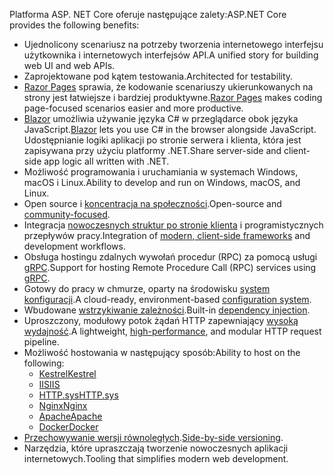 <span data-ttu-id="c9068-101">Platforma ASP. NET Core oferuje następujące zalety:</span><span class="sxs-lookup"><span data-stu-id="c9068-101">ASP.NET Core provides the following benefits:</span></span>

* <span data-ttu-id="c9068-102">Ujednolicony scenariusz na potrzeby tworzenia internetowego interfejsu użytkownika i internetowych interfejsów API.</span><span class="sxs-lookup"><span data-stu-id="c9068-102">A unified story for building web UI and web APIs.</span></span>
* <span data-ttu-id="c9068-103">Zaprojektowane pod kątem testowania.</span><span class="sxs-lookup"><span data-stu-id="c9068-103">Architected for testability.</span></span>
* <span data-ttu-id="c9068-104">[Razor Pages](xref:razor-pages/index) sprawia, że kodowanie scenariuszy ukierunkowanych na strony jest łatwiejsze i bardziej produktywne.</span><span class="sxs-lookup"><span data-stu-id="c9068-104">[Razor Pages](xref:razor-pages/index) makes coding page-focused scenarios easier and more productive.</span></span>
* <span data-ttu-id="c9068-105">[Blazor](xref:blazor/index) umożliwia używanie języka C# w przeglądarce obok języka JavaScript.</span><span class="sxs-lookup"><span data-stu-id="c9068-105">[Blazor](xref:blazor/index) lets you use C# in the browser alongside JavaScript.</span></span> <span data-ttu-id="c9068-106">Udostępnianie logiki aplikacji po stronie serwera i klienta, która jest zapisywana przy użyciu platformy .NET.</span><span class="sxs-lookup"><span data-stu-id="c9068-106">Share server-side and client-side app logic all written with .NET.</span></span>
* <span data-ttu-id="c9068-107">Możliwość programowania i uruchamiania w systemach Windows, macOS i Linux.</span><span class="sxs-lookup"><span data-stu-id="c9068-107">Ability to develop and run on Windows, macOS, and Linux.</span></span>
* <span data-ttu-id="c9068-108">Open source i [koncentracja na społeczności](https://live.asp.net/).</span><span class="sxs-lookup"><span data-stu-id="c9068-108">Open-source and [community-focused](https://live.asp.net/).</span></span>
* <span data-ttu-id="c9068-109">Integracja [nowoczesnych struktur po stronie klienta](xref:blazor/index) i programistycznych przepływów pracy.</span><span class="sxs-lookup"><span data-stu-id="c9068-109">Integration of [modern, client-side frameworks](xref:blazor/index) and development workflows.</span></span>
* <span data-ttu-id="c9068-110">Obsługa hostingu zdalnych wywołań procedur (RPC) za pomocą usługi [gRPC](xref:grpc/index).</span><span class="sxs-lookup"><span data-stu-id="c9068-110">Support for hosting Remote Procedure Call (RPC) services using [gRPC](xref:grpc/index).</span></span>
* <span data-ttu-id="c9068-111">Gotowy do pracy w chmurze, oparty na środowisku [system konfiguracji](xref:fundamentals/configuration/index).</span><span class="sxs-lookup"><span data-stu-id="c9068-111">A cloud-ready, environment-based [configuration system](xref:fundamentals/configuration/index).</span></span>
* <span data-ttu-id="c9068-112">Wbudowane [wstrzykiwanie zależności](xref:fundamentals/dependency-injection).</span><span class="sxs-lookup"><span data-stu-id="c9068-112">Built-in [dependency injection](xref:fundamentals/dependency-injection).</span></span>
* <span data-ttu-id="c9068-113">Uproszczony, modułowy potok żądań HTTP zapewniający [wysoką wydajność](https://github.com/aspnet/benchmarks).</span><span class="sxs-lookup"><span data-stu-id="c9068-113">A lightweight, [high-performance](https://github.com/aspnet/benchmarks), and modular HTTP request pipeline.</span></span>
* <span data-ttu-id="c9068-114">Możliwość hostowania w następujący sposób:</span><span class="sxs-lookup"><span data-stu-id="c9068-114">Ability to host on the following:</span></span>
  * [<span data-ttu-id="c9068-115">Kestrel</span><span class="sxs-lookup"><span data-stu-id="c9068-115">Kestrel</span></span>](xref:fundamentals/servers/kestrel)
  * [<span data-ttu-id="c9068-116">IIS</span><span class="sxs-lookup"><span data-stu-id="c9068-116">IIS</span></span>](xref:host-and-deploy/iis/index)
  * [<span data-ttu-id="c9068-117">HTTP.sys</span><span class="sxs-lookup"><span data-stu-id="c9068-117">HTTP.sys</span></span>](xref:fundamentals/servers/httpsys)
  * [<span data-ttu-id="c9068-118">Nginx</span><span class="sxs-lookup"><span data-stu-id="c9068-118">Nginx</span></span>](xref:host-and-deploy/linux-nginx)
  * [<span data-ttu-id="c9068-119">Apache</span><span class="sxs-lookup"><span data-stu-id="c9068-119">Apache</span></span>](xref:host-and-deploy/linux-apache)
  * [<span data-ttu-id="c9068-120">Docker</span><span class="sxs-lookup"><span data-stu-id="c9068-120">Docker</span></span>](xref:host-and-deploy/docker/index)
* <span data-ttu-id="c9068-121">[Przechowywanie wersji równoległych](/dotnet/standard/choosing-core-framework-server#side-by-side-net-versions-per-application-level).</span><span class="sxs-lookup"><span data-stu-id="c9068-121">[Side-by-side versioning](/dotnet/standard/choosing-core-framework-server#side-by-side-net-versions-per-application-level).</span></span>
* <span data-ttu-id="c9068-122">Narzędzia, które upraszczają tworzenie nowoczesnych aplikacji internetowych.</span><span class="sxs-lookup"><span data-stu-id="c9068-122">Tooling that simplifies modern web development.</span></span>
